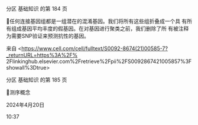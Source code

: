 分区 基础知识 的第 184 页

任何连接基因组都是一组潜在的混淆基因。我们将所有这些组折叠成一个具
有所有组成基因平均丰度的假基因。在对基因进行聚类之前，我们删除了所
有被注释为需要SNP验证来预测抗性的基因。

来自 <https://www.cell.com/cell/fulltext/S0092-8674(21)00585-7?_returnURL=https%3A%2F%
2Flinkinghub.elsevier.com%2Fretrieve%2Fpii%2FS0092867421005857%3Fshowall%3Dtrue>

分区 基础知识 的第 185 页

测序概念

2024年4月20日

10:37